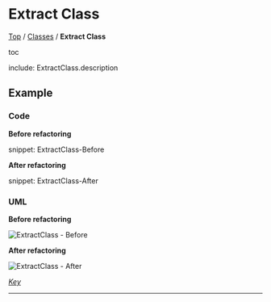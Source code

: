 # Extract Class

[Top](../README.md) / [Classes](./README.md) / **Extract Class**

toc

include: ExtractClass.description

## Example

### Code

**Before refactoring**

snippet: ExtractClass-Before

**After refactoring**

snippet: ExtractClass-After

### UML

**Before refactoring**

![ExtractClass - Before](../../uml/Before/Classes/ExtractClass.svg?raw=true)

**After refactoring**

![ExtractClass - After](../../uml/After/Classes/ExtractClass.svg?raw=true)

*[Key](../../uml/Keys/FullKey.svg)*

-----


